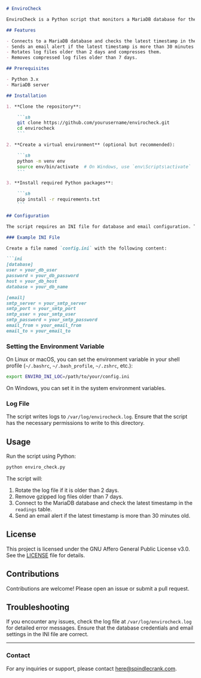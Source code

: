 ```markdown
# EnviroCheck

EnviroCheck is a Python script that monitors a MariaDB database for the latest timestamp in the `readings` table. If the latest timestamp is more than 30 minutes old, the script sends an alert email. Additionally, the script includes log rotation to manage log files efficiently.  This is designed for the Pimoroni Enviro Indoor+ Weather Station.  It is inherently flawed and will just hang from time to time and without a reliable way to monitor it, this is the best solution I've found with my backend that I wrote for it to ensure it stays up and running and updating my database.  If you are interested in the backend server portion that the Enviro dumps to I can upload it here for you to pull as well.  It is written in PHP and uses MariaDB as the DB for the storage of the readings from the Enviro Indoor+.

## Features

- Connects to a MariaDB database and checks the latest timestamp in the `readings` table.
- Sends an email alert if the latest timestamp is more than 30 minutes old.
- Rotates log files older than 2 days and compresses them.
- Removes compressed log files older than 7 days.

## Prerequisites

- Python 3.x
- MariaDB server

## Installation

1. **Clone the repository**:

    ```sh
    git clone https://github.com/yourusername/envirocheck.git
    cd envirocheck
    ```

2. **Create a virtual environment** (optional but recommended):

    ```sh
    python -m venv env
    source env/bin/activate  # On Windows, use `env\Scripts\activate`
    ```

3. **Install required Python packages**:

    ```sh
    pip install -r requirements.txt
    ```

## Configuration

The script requires an INI file for database and email configuration. The path to this INI file should be set in the `ENVIRO_INI_LOC` environment variable.

### Example INI File

Create a file named `config.ini` with the following content:

```ini
[database]
user = your_db_user
password = your_db_password
host = your_db_host
database = your_db_name

[email]
smtp_server = your_smtp_server
smtp_port = your_smtp_port
smtp_user = your_smtp_user
smtp_password = your_smtp_password
email_from = your_email_from
email_to = your_email_to
```

### Setting the Environment Variable

On Linux or macOS, you can set the environment variable in your shell profile (`~/.bashrc`, `~/.bash_profile`, `~/.zshrc`, etc.):

```sh
export ENVIRO_INI_LOC=/path/to/your/config.ini
```

On Windows, you can set it in the system environment variables.

### Log File

The script writes logs to `/var/log/envirocheck.log`. Ensure that the script has the necessary permissions to write to this directory.

## Usage

Run the script using Python:

```sh
python enviro_check.py
```

The script will:

1. Rotate the log file if it is older than 2 days.
2. Remove gzipped log files older than 7 days.
3. Connect to the MariaDB database and check the latest timestamp in the `readings` table.
4. Send an email alert if the latest timestamp is more than 30 minutes old.

## License

This project is licensed under the GNU Affero General Public License v3.0. See the [LICENSE](LICENSE) file for details.

## Contributions

Contributions are welcome! Please open an issue or submit a pull request.

## Troubleshooting

If you encounter any issues, check the log file at `/var/log/envirocheck.log` for detailed error messages. Ensure that the database credentials and email settings in the INI file are correct.

---

### Contact

For any inquiries or support, please contact here@spindlecrank.com.
```
